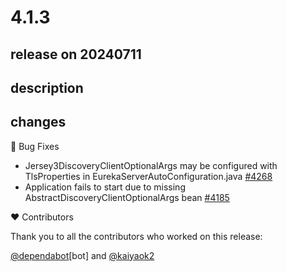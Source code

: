 # 4.1.3

## release on 20240711

## description

## changes

🐞 Bug Fixes

* Jersey3DiscoveryClientOptionalArgs may be configured with TlsProperties in EurekaServerAutoConfiguration.java <a href="https://github.com/spring-cloud/spring-cloud-netflix/issues/4268" data-hovercard-type="issue" data-hovercard-url="/spring-cloud/spring-cloud-netflix/issues/4268/hovercard">#4268</a>
* Application fails to start due to missing AbstractDiscoveryClientOptionalArgs bean <a href="https://github.com/spring-cloud/spring-cloud-netflix/issues/4185" data-hovercard-type="issue" data-hovercard-url="/spring-cloud/spring-cloud-netflix/issues/4185/hovercard">#4185</a>

❤️ Contributors

Thank you to all the contributors who worked on this release:

<a class="user-mention notranslate" data-hovercard-type="organization" data-hovercard-url="/orgs/dependabot/hovercard" data-octo-click="hovercard-link-click" data-octo-dimensions="link_type:self" href="https://github.com/dependabot">@dependabot</a>[bot] and <a class="user-mention notranslate" data-hovercard-type="user" data-hovercard-url="/users/kaiyaok2/hovercard" data-octo-click="hovercard-link-click" data-octo-dimensions="link_type:self" href="https://github.com/kaiyaok2">@kaiyaok2</a>

